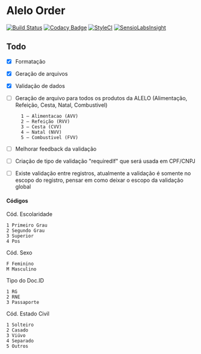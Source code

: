# Alelo Order

[![Build Status](https://travis-ci.org/edbizarro/alelo-order.svg?branch=master)](https://travis-ci.org/edbizarro/alelo-order) [![Codacy Badge](https://api.codacy.com/project/badge/Grade/43a70be70ece404490174211010856b6)](https://www.codacy.com/app/edbizarro/alelo-order?utm_source=github.com&amp;utm_medium=referral&amp;utm_content=edbizarro/alelo-order&amp;utm_campaign=Badge_Grade) [![StyleCI](https://styleci.io/repos/58085524/shield)](https://styleci.io/repos/58085524) [![SensioLabsInsight](https://insight.sensiolabs.com/projects/8883eae0-743c-4334-92b2-40ff559defe0/mini.png)](https://insight.sensiolabs.com/projects/8883eae0-743c-4334-92b2-40ff559defe0)

## Todo

- [x] Formatação
- [x] Geração de arquivos
- [x] Validação de dados
- [ ] Geração de arquivo para todos os produtos da ALELO (Alimentação, Refeição, Cesta, Natal, Combustivel)

        1 – Alimentacao (AVV)
        2 – Refeição (RVV)
        3 – Cesta (CVV)
        4 – Natal (NVV)
        5 – Combustivel (FVV)

- [ ] Melhorar feedback da validação
- [ ] Criação de tipo de validação "requiredIf" que será usada em CPF/CNPJ
- [ ] Existe validação entre registros, atualmente a validação é somente no escopo do registro, pensar em como deixar o escopo da validação global

#### Códigos

Cód. Escolaridade

    1 Primeiro Grau
    2 Segundo Grau
    3 Superior
    4 Pos

Cód. Sexo

    F Feminino
    M Masculino

Tipo do Doc.ID

    1 RG
    2 RNE
    3 Passaporte

Cód. Estado Civil

    1 Solteiro
    2 Casado
    3 Viúvo
    4 Separado
    5 Outros
